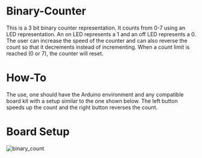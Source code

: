 # Binary-Counter
This is a 3 bit binary counter representation. It counts from 0-7 using an LED representation. An on LED represents a 1 and an off LED represents a 0. The user can increase the speed of the counter and can also reverse the count so that it decrements instead of incrementing. When a count limit is reached (0 or 7), the counter will reset.

# How-To
The use, one should have the Arduino environment and any compatible board kit with a setup similar to the one shown below. The left button speeds up the count and the right button reverses the count. 

# Board Setup
![binary_count](https://user-images.githubusercontent.com/103550379/164896162-7042f44c-124f-4e29-8fcd-d1b0f153107a.JPG)

